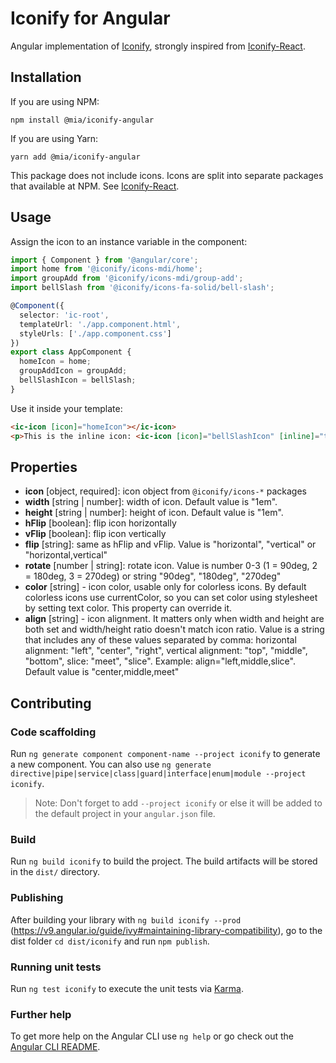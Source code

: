 # Iconify for Angular

Angular implementation of [Iconify](https://github.com/iconify/iconify), strongly inspired from [Iconify-React](https://github.com/iconify/iconify-react#icon-packages).

## Installation

If you are using NPM:

`npm install @mia/iconify-angular`

If you are using Yarn:

`yarn add @mia/iconify-angular`

This package does not include icons. Icons are split into separate packages that available at NPM. See [Iconify-React](https://github.com/iconify/iconify-react#icon-packages).

## Usage

Assign the icon to an instance variable in the component:

```typescript
import { Component } from '@angular/core';
import home from '@iconify/icons-mdi/home';
import groupAdd from '@iconify/icons-mdi/group-add';
import bellSlash from '@iconify/icons-fa-solid/bell-slash';

@Component({
  selector: 'ic-root',
  templateUrl: './app.component.html',
  styleUrls: ['./app.component.css']
})
export class AppComponent {
  homeIcon = home;
  groupAddIcon = groupAdd;
  bellSlashIcon = bellSlash;
}
```

Use it inside your template:

```html
<ic-icon [icon]="homeIcon"></ic-icon>
<p>This is the inline icon: <ic-icon [icon]="bellSlashIcon" [inline]="true"></ic-icon></p>
```

## Properties

- **icon** [object, required]: icon object from `@iconify/icons-*` packages
- **width** [string | number]: width of icon. Default value is "1em".
- **height** [string | number]: height of icon. Default value is "1em".
- **hFlip** [boolean]: flip icon horizontally
- **vFlip** [boolean]: flip icon vertically
- **flip** [string]: same as hFlip and vFlip. Value is "horizontal", "vertical" or "horizontal,vertical"
- **rotate** [number | string]: rotate icon. Value is number 0-3 (1 = 90deg, 2 = 180deg, 3 = 270deg) or string "90deg", "180deg", "270deg"
- **color** [string] - icon color, usable only for colorless icons. By default colorless icons use currentColor, so you can set color using stylesheet by setting text color. This property can override it.
- **align** [string] - icon alignment. It matters only when width and height are both set and width/height ratio doesn't match icon ratio. Value is a string that includes any of these values separated by comma: horizontal alignment: "left", "center", "right", vertical alignment: "top", "middle", "bottom", slice: "meet", "slice". Example: align="left,middle,slice". Default value is "center,middle,meet"

## Contributing

### Code scaffolding

Run `ng generate component component-name --project iconify` to generate a new component. You can also use `ng generate directive|pipe|service|class|guard|interface|enum|module --project iconify`.
> Note: Don't forget to add `--project iconify` or else it will be added to the default project in your `angular.json` file. 

### Build

Run `ng build iconify` to build the project. The build artifacts will be stored in the `dist/` directory.

### Publishing

After building your library with `ng build iconify --prod` (https://v9.angular.io/guide/ivy#maintaining-library-compatibility), go to the dist folder `cd dist/iconify` and run `npm publish`.

### Running unit tests

Run `ng test iconify` to execute the unit tests via [Karma](https://karma-runner.github.io).

### Further help

To get more help on the Angular CLI use `ng help` or go check out the [Angular CLI README](https://github.com/angular/angular-cli/blob/master/README.md).

